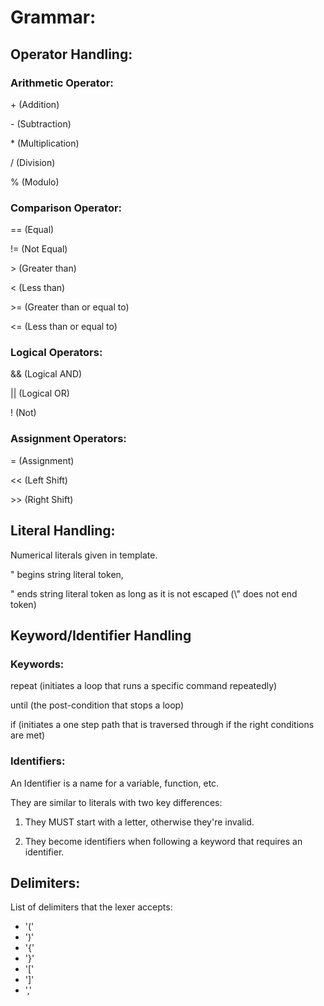 # Grammar:

## Operator Handling:

### Arithmetic Operator:

\+ (Addition)

\- (Subtraction)

\* (Multiplication)

/ (Division)

% (Modulo)

### Comparison Operator:

== (Equal)

!= (Not Equal)

\> (Greater than)

< (Less than)

\>= (Greater than or equal to)

<= (Less than or equal to)

### Logical Operators:

&& (Logical AND)

|| (Logical OR)

! (Not)

### Assignment Operators:

= (Assignment)

<< (Left Shift)

\>> (Right Shift)


## Literal Handling:

Numerical literals given in template.

" begins string literal token,

" ends string literal token as long as it is not escaped (\\" does not end token)

## Keyword/Identifier Handling

### Keywords:

repeat (initiates a loop that runs a specific command repeatedly)

until  (the post-condition that stops a loop)

if     (initiates a one step path that is traversed through if the right conditions are met)

### Identifiers:

An Identifier is a name for a variable, function, etc.

They are similar to literals with two key differences:

1. They MUST start with a letter, otherwise they're invalid.

2. They become identifiers when following a keyword that requires an identifier.


## Delimiters:

List of delimiters that the lexer accepts: 

- '('
- ')'
- '{'
- '}'
- '['
- ']'
- ','